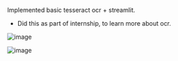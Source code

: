Implemented basic tesseract ocr + streamlit.

- Did this as part of internship, to learn more about ocr.

![image](https://github.com/serasusan/TesseractOCR_Streamlit/assets/108021864/b873b7c8-8b94-4c52-a335-85a191b48e95)

![image](https://github.com/serasusan/TesseractOCR_Streamlit/assets/108021864/67baca8b-5da2-4359-8ec2-65c10318d08b)
